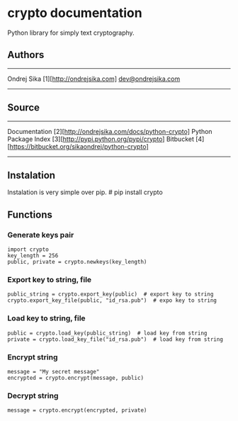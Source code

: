 crypto documentation
====================

Python library for simply text cryptography.

Authors
-------
 ------------- ---------------------------- ---------------------
  Ondrej Sika   [1][http://ondrejsika.com]   dev@ondrejsika.com 
 ------------- ---------------------------- ---------------------

Source
------
 ------------------------ -----------------------------------------------------
  Documentation            [2][http://ondrejsika.com/docs/python-crypto]
  Python Package Index     [3][http://pypi.python.org/pypi/crypto]
  Bitbucket                [4][https://bitbucket.org/sikaondrej/python-crypto]
 ------------------------ -----------------------------------------------------

Instalation
-----------

Instalation is very simple over pip.
    # pip install crypto

Functions
---------

### Generate keys pair
    import crypto
    key_length = 256
    public, private = crypto.newkeys(key_length)

### Export key to string, file
    public_string = crypto.export_key(public)  # export key to string
    crypto.export_key_file(public, "id_rsa.pub")  # expo key to string

### Load key to string, file
    public = crypto.load_key(public_string)  # load key from string
    private = crypto.load_key_file("id_rsa.pub")  # load key from string

### Encrypt string
    message = "My secret message"
    encrypted = crypto.encrypt(message, public)

### Decrypt string
    message = crypto.encrypt(encrypted, private)


[1]: http://ondrejsika.com